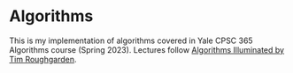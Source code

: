 # Algorithms

This is my implementation of algorithms covered in Yale CPSC 365 Algorithms course (Spring 2023).
Lectures follow [Algorithms Illuminated by Tim Roughgarden]([url](https://www.algorithmsilluminated.org/)).
